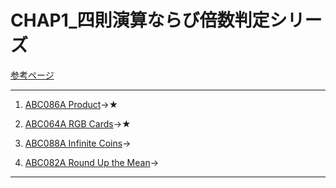 # CHAP1_四則演算ならび倍数判定シリーズ

[参考ページ](http://t.ly/w6DEP)

---
1. [ABC086A Product](https://atcoder.jp/contests/abc086/tasks/abc086_a)→★  

1. [ABC064A RGB Cards](https://atcoder.jp/contests/abc064/tasks/abc064_a)→★  

1. [ABC088A Infinite Coins](https://atcoder.jp/contests/abc088/tasks/abc088_a)→  

1. [ABC082A Round Up the Mean](https://atcoder.jp/contests/abc082/tasks/abc082_a)→  

---